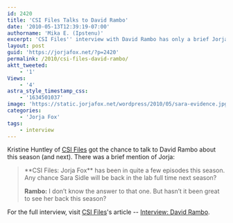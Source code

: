 ```yaml
---
id: 2420
title: 'CSI Files Talks to David Rambo'
date: '2010-05-13T12:39:19-07:00'
authorname: 'Mika E. (Ipstenu)'
excerpt: 'CSI Files'' interview with David Rambo has only a brief Jorja mention.'
layout: post
guid: 'https://jorjafox.net/?p=2420'
permalink: /2010/csi-files-david-rambo/
aktt_tweeted:
    - '1'
Views:
    - '4'
astra_style_timestamp_css:
    - '1634501037'
image: 'https://static.jorjafox.net/wordpress/2010/05/sara-evidence.jpg'
categories:
    - 'Jorja Fox'
tags:
    - interview
---
```


Kristine Huntley of <a href="http://csifiles.com">CSI Files</a> got the chance to talk to David Rambo about this season (and next).  There was a brief mention of Jorja:

<blockquote>**CSI Files: Jorja Fox** has been in quite a few episodes this season. Any chance Sara Sidle will be back in the lab full time next season?

**Rambo:** I don’t know the answer to that one. But hasn’t it been great to see her back this season?</blockquote>

For the full interview, visit <a href="http://csifiles.com">CSI Files</a>'s article -- <a href="http://www.csifiles.com/content/2010/05/interview-david-rambo/">Interview: David Rambo</a>.
